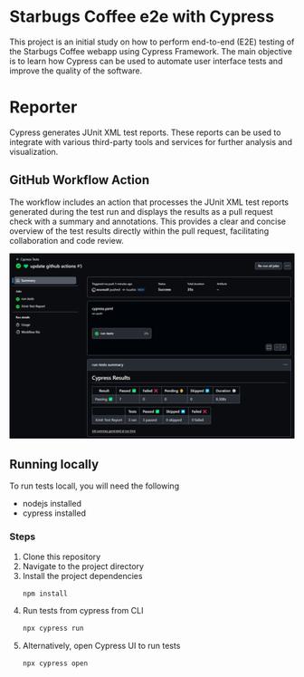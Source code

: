 # Starbugs Coffee e2e with Cypress

This project is an initial study on how to perform end-to-end (E2E) testing of the Starbugs Coffee webapp using Cypress Framework. The main objective is to learn how Cypress can be used to automate user interface tests and improve the quality of the software.

# Reporter
Cypress generates JUnit XML test reports. These reports can be used to integrate with various third-party tools and services for further analysis and visualization.

## GitHub Workflow Action

The workflow includes an action that processes the JUnit XML test reports generated during the test run and displays the results as a pull request check with a summary and annotations. This provides a clear and concise overview of the test results directly within the pull request, facilitating collaboration and code review.

![Github workflow action](.github/img/report.png)

## Running locally

To run tests locall, you will need the following 
- nodejs installed
- cypress installed

### Steps

1. Clone this repository
1. Navigate to the project directory
1. Install the project dependencies
    ```bash
    npm install
    ```
1. Run tests from  cypress from CLI
    ```bash
    npx cypress run
    ```
1. Alternatively, open Cypress UI to run tests
    ```bash
    npx cypress open
    ```

